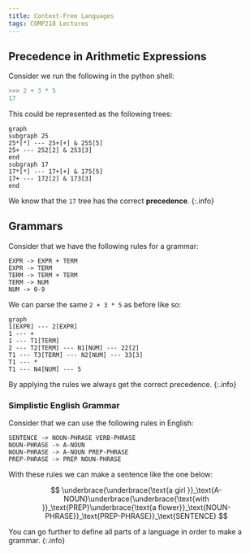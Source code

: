 ```yaml
---
title: Context-Free Languages
tags: COMP218 Lectures
---
```


## Precedence in Arithmetic Expressions
Consider we run the following in the python shell:

```python
>>> 2 + 3 * 5
17
```

This could be represented as the following trees:

```mermaid
graph
subgraph 25
25*[*] --- 25+[+] & 255[5]
25+ --- 252[2] & 253[3]
end
subgraph 17
17*[*] --- 17+[+] & 175[5]
17+ --- 172[2] & 173[3]
end
```

We know that the `17` tree has the correct **precedence**.
{:.info}

## Grammars
Consider that we have the following rules for a grammar:

```
EXPR -> EXPR + TERM
EXPR -> TERM
TERM -> TERM + TERM
TERM -> NUM
NUM -> 0-9
```

We can parse the same `2 + 3 * 5` as before like so:

```mermaid
graph
1[EXPR] --- 2[EXPR]
1 --- +
1 --- T1[TERM]
2 --- T2[TERM] --- N1[NUM] --- 22[2]
T1 --- T3[TERM] --- N2[NUM] --- 33[3]
T1 --- *
T1 --- N4[NUM] --- 5
```

By applying the rules we always get the correct precedence. 
{:.info}

### Simplistic English Grammar
Consider that we can use the following rules in English:

```
SENTENCE -> NOUN-PHRASE VERB-PHRASE
NOUN-PHRASE -> A-NOUN
NOUN-PHRASE -> A-NOUN PREP-PHRASE
PREP-PHRASE -> PREP NOUN-PHRASE
```

With these rules we can make a sentence like the one below:

$$
\underbrace{\underbrace{\text{a girl }}_\text{A-NOUN}\underbrace{\underbrace{\text{with }}_\text{PREP}\underbrace{\text{a flower}}_\text{NOUN-PHRASE}}_\text{PREP-PHRASE}}_\text{SENTENCE}
$$

You can go further to define all parts of a language in order to make a grammar.
{:.info}
